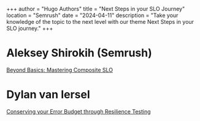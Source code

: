 +++
author = "Hugo Authors"
title = "Next Steps in your SLO Journey"
location = "Semrush"
date = "2024-04-11"
description = "Take your knowledge of the topic to the next level with our theme Next Steps in your SLO journey."
+++

# Aleksey Shirokih (Semrush)
[Beyond Basics: Mastering Composite SLO](../../slides/23-04-2024/Sample-title.txt)
# Dylan van Iersel
[Conserving your Error Budget through Resilience Testing](../../slides/23-04-2024/Sample-title.txt)